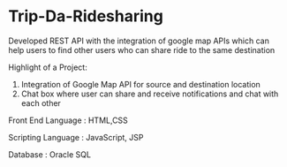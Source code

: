 # Trip-Da-Ridesharing

Developed REST API with the integration of google map APIs which can help users to find other users who can share ride to the same destination

Highlight of a Project:

1) Integration of Google Map API for source and destination location
2) Chat box where user can share and receive notifications and chat with each other

Front End Language : HTML,CSS

Scripting Language : JavaScript, JSP

Database : Oracle SQL
